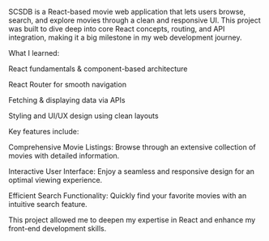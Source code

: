 SCSDB is a React-based movie web application that lets users browse, search, and explore movies through a clean and responsive UI. This project was built to dive deep into core React concepts, routing, and API integration, making it a big milestone in my web development journey.

 What I learned:

React fundamentals & component-based architecture

React Router for smooth navigation

Fetching & displaying data via APIs

Styling and UI/UX design using clean layouts

Key features include:

Comprehensive Movie Listings: Browse through an extensive collection of movies with detailed information.

Interactive User Interface: Enjoy a seamless and responsive design for an optimal viewing experience.

Efficient Search Functionality: Quickly find your favorite movies with an intuitive search feature.

This project allowed me to deepen my expertise in React and enhance my front-end development skills.

